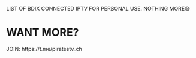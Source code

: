 LIST OF BDIX CONNECTED IPTV FOR PERSONAL USE. NOTHING MORE😅

<h1>WANT MORE?</h1>
JOIN: https://t.me/piratestv_ch
